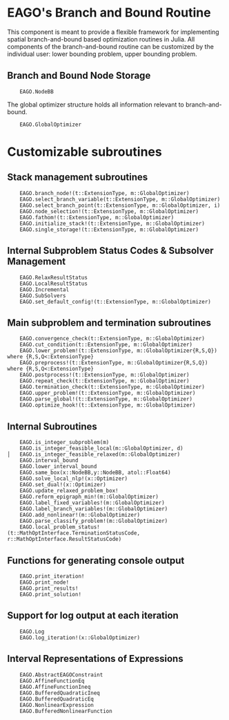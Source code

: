 # EAGO's Branch and Bound Routine

This component is meant to provide a flexible framework for implementing spatial branch-and-bound based optimization routines in Julia.
All components of the branch-and-bound routine can be customized by the individual user: lower bounding problem, upper bounding problem.

## Branch and Bound Node Storage
```@docs
    EAGO.NodeBB
```

The global optimizer structure holds all information relevant to branch-and-bound.

```@docs
    EAGO.GlobalOptimizer
```

# Customizable subroutines

## Stack management subroutines
```@docs
    EAGO.branch_node!(t::ExtensionType, m::GlobalOptimizer)
    EAGO.select_branch_variable(t::ExtensionType, m::GlobalOptimizer)
    EAGO.select_branch_point(t::ExtensionType, m::GlobalOptimizer, i)
    EAGO.node_selection!(t::ExtensionType, m::GlobalOptimizer)
    EAGO.fathom!(t::ExtensionType, m::GlobalOptimizer)
    EAGO.initialize_stack!(t::ExtensionType, m::GlobalOptimizer)
    EAGO.single_storage!(t::ExtensionType, m::GlobalOptimizer)
```

## Internal Subproblem Status Codes & Subsolver Management
```@docs
    EAGO.RelaxResultStatus
    EAGO.LocalResultStatus
    EAGO.Incremental
    EAGO.SubSolvers
    EAGO.set_default_config!(t::ExtensionType, m::GlobalOptimizer)
```

## Main subproblem and termination subroutines
```@docs
    EAGO.convergence_check(t::ExtensionType, m::GlobalOptimizer)
    EAGO.cut_condition(t::ExtensionType, m::GlobalOptimizer)
    EAGO.lower_problem!(t::ExtensionType, m::GlobalOptimizer{R,S,Q}) where {R,S,Q<:ExtensionType}
    EAGO.preprocess!(t::ExtensionType, m::GlobalOptimizer{R,S,Q}) where {R,S,Q<:ExtensionType}
    EAGO.postprocess!(t::ExtensionType, m::GlobalOptimizer)
    EAGO.repeat_check(t::ExtensionType, m::GlobalOptimizer)
    EAGO.termination_check(t::ExtensionType, m::GlobalOptimizer)
    EAGO.upper_problem!(t::ExtensionType, m::GlobalOptimizer)
    EAGO.parse_global!(t::ExtensionType, m::GlobalOptimizer)
    EAGO.optimize_hook!(t::ExtensionType, m::GlobalOptimizer)
```

## Internal Subroutines
```@docs
    EAGO.is_integer_subproblem(m)
    EAGO.is_integer_feasible_local(m::GlobalOptimizer, d)
│   EAGO.is_integer_feasible_relaxed(m::GlobalOptimizer)
    EAGO.interval_bound
    EAGO.lower_interval_bound
    EAGO.same_box(x::NodeBB,y::NodeBB, atol::Float64)
    EAGO.solve_local_nlp!(x::Optimizer)
    EAGO.set_dual!(x::Optimizer)
    EAGO.update_relaxed_problem_box!
    EAGO.reform_epigraph_min!(m::GlobalOptimizer)
    EAGO.label_fixed_variables!(m::GlobalOptimizer)
    EAGO.label_branch_variables!(m::GlobalOptimizer)
    EAGO.add_nonlinear!(m::GlobalOptimizer)
    EAGO.parse_classify_problem!(m::GlobalOptimizer)
    EAGO.local_problem_status!(t::MathOptInterface.TerminationStatusCode, r::MathOptInterface.ResultStatusCode)
```

## Functions for generating console output
```@docs
    EAGO.print_iteration!
    EAGO.print_node!
    EAGO.print_results!
    EAGO.print_solution!
```

## Support for log output at each iteration
```@docs
    EAGO.Log
    EAGO.log_iteration!(x::GlobalOptimizer)
```

## Interval Representations of Expressions
```@docs
    EAGO.AbstractEAGOConstraint
    EAGO.AffineFunctionEq
    EAGO.AffineFunctionIneq
    EAGO.BufferedQuadraticIneq
    EAGO.BufferedQuadraticEq
    EAGO.NonlinearExpression
    EAGO.BufferedNonlinearFunction
```
